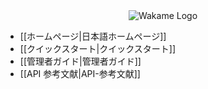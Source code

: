 <div align="center">
<img src="http://sphughes.github.io/wakame-vdc/img/wakame-logo-140.png" alt="Wakame Logo" />
</div>
  
- [[ホームページ|日本語ホームページ]]   
- [[クイックスタート|クイックスタート]]   
- [[管理者ガイド|管理者ガイド]]   
- [[API 参考文献|API-参考文献]]   
